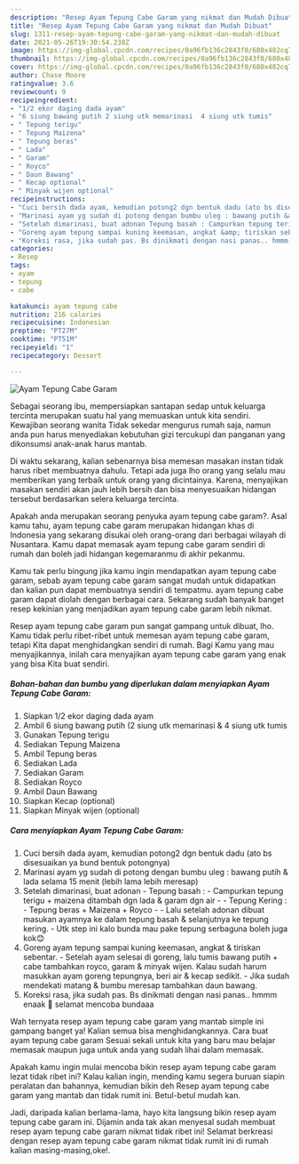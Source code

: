 ```yaml
---
description: "Resep Ayam Tepung Cabe Garam yang nikmat dan Mudah Dibuat"
title: "Resep Ayam Tepung Cabe Garam yang nikmat dan Mudah Dibuat"
slug: 1311-resep-ayam-tepung-cabe-garam-yang-nikmat-dan-mudah-dibuat
date: 2021-05-26T19:30:54.238Z
image: https://img-global.cpcdn.com/recipes/0a96fb136c2843f0/680x482cq70/ayam-tepung-cabe-garam-foto-resep-utama.jpg
thumbnail: https://img-global.cpcdn.com/recipes/0a96fb136c2843f0/680x482cq70/ayam-tepung-cabe-garam-foto-resep-utama.jpg
cover: https://img-global.cpcdn.com/recipes/0a96fb136c2843f0/680x482cq70/ayam-tepung-cabe-garam-foto-resep-utama.jpg
author: Chase Moore
ratingvalue: 3.6
reviewcount: 9
recipeingredient:
- "1/2 ekor daging dada ayam"
- "6 siung bawang putih 2 siung utk memarinasi  4 siung utk tumis"
- " Tepung terigu"
- " Tepung Maizena"
- " Tepung beras"
- " Lada"
- " Garam"
- " Royco"
- " Daun Bawang"
- " Kecap optional"
- " Minyak wijen optional"
recipeinstructions:
- "Cuci bersih dada ayam, kemudian potong2 dgn bentuk dadu (ato bs disesuaikan ya bund bentuk potongnya)"
- "Marinasi ayam yg sudah di potong dengan bumbu uleg : bawang putih &amp; lada selama 15 menit (lebih lama lebih meresap)"
- "Setelah dimarinasi, buat adonan Tepung basah : Campurkan tepung terigu + maizena ditambah dgn lada &amp; garam dgn air  Tepung Kering : Tepung beras + Maizena + Royco  Lalu setelah adonan dibuat masukan ayamnya ke dalam tepung basah &amp; selanjutnya ke tepung kering.  Utk step ini kalo bunda mau pake tepung serbaguna boleh juga kok😊"
- "Goreng ayam tepung sampai kuning keemasan, angkat &amp; tiriskan sebentar.  Setelah ayam selesai di goreng, lalu tumis bawang putih + cabe tambahkan royco, garam &amp; minyak wijen. Kalau sudah harum masukkan ayam goreng tepungnya, beri air &amp; kecap sedikit. Jika sudah mendekati matang &amp; bumbu meresap tambahkan daun bawang."
- "Koreksi rasa, jika sudah pas. Bs dinikmati dengan nasi panas.. hmmm enaak 🤤 selamat mencoba bundaaa"
categories:
- Resep
tags:
- ayam
- tepung
- cabe

katakunci: ayam tepung cabe 
nutrition: 216 calories
recipecuisine: Indonesian
preptime: "PT27M"
cooktime: "PT51M"
recipeyield: "1"
recipecategory: Dessert

---
```



![Ayam Tepung Cabe Garam](https://img-global.cpcdn.com/recipes/0a96fb136c2843f0/680x482cq70/ayam-tepung-cabe-garam-foto-resep-utama.jpg)

Sebagai seorang ibu, mempersiapkan santapan sedap untuk keluarga tercinta merupakan suatu hal yang memuaskan untuk kita sendiri. Kewajiban seorang  wanita Tidak sekedar mengurus rumah saja, namun anda pun harus menyediakan kebutuhan gizi tercukupi dan panganan yang dikonsumsi anak-anak harus mantab.

Di waktu  sekarang, kalian sebenarnya bisa memesan masakan instan tidak harus ribet membuatnya dahulu. Tetapi ada juga lho orang yang selalu mau memberikan yang terbaik untuk orang yang dicintainya. Karena, menyajikan masakan sendiri akan jauh lebih bersih dan bisa menyesuaikan hidangan tersebut berdasarkan selera keluarga tercinta. 



Apakah anda merupakan seorang penyuka ayam tepung cabe garam?. Asal kamu tahu, ayam tepung cabe garam merupakan hidangan khas di Indonesia yang sekarang disukai oleh orang-orang dari berbagai wilayah di Nusantara. Kamu dapat memasak ayam tepung cabe garam sendiri di rumah dan boleh jadi hidangan kegemaranmu di akhir pekanmu.

Kamu tak perlu bingung jika kamu ingin mendapatkan ayam tepung cabe garam, sebab ayam tepung cabe garam sangat mudah untuk didapatkan dan kalian pun dapat membuatnya sendiri di tempatmu. ayam tepung cabe garam dapat diolah dengan berbagai cara. Sekarang sudah banyak banget resep kekinian yang menjadikan ayam tepung cabe garam lebih nikmat.

Resep ayam tepung cabe garam pun sangat gampang untuk dibuat, lho. Kamu tidak perlu ribet-ribet untuk memesan ayam tepung cabe garam, tetapi Kita dapat menghidangkan sendiri di rumah. Bagi Kamu yang mau menyajikannya, inilah cara menyajikan ayam tepung cabe garam yang enak yang bisa Kita buat sendiri.

<!--inarticleads1-->

##### Bahan-bahan dan bumbu yang diperlukan dalam menyiapkan Ayam Tepung Cabe Garam:

1. Siapkan 1/2 ekor daging dada ayam
1. Ambil 6 siung bawang putih (2 siung utk memarinasi &amp; 4 siung utk tumis
1. Gunakan  Tepung terigu
1. Sediakan  Tepung Maizena
1. Ambil  Tepung beras
1. Sediakan  Lada
1. Sediakan  Garam
1. Sediakan  Royco
1. Ambil  Daun Bawang
1. Siapkan  Kecap (optional)
1. Siapkan  Minyak wijen (optional)




<!--inarticleads2-->

##### Cara menyiapkan Ayam Tepung Cabe Garam:

1. Cuci bersih dada ayam, kemudian potong2 dgn bentuk dadu (ato bs disesuaikan ya bund bentuk potongnya)
1. Marinasi ayam yg sudah di potong dengan bumbu uleg : bawang putih &amp; lada selama 15 menit (lebih lama lebih meresap)
1. Setelah dimarinasi, buat adonan - Tepung basah : - Campurkan tepung terigu + maizena ditambah dgn lada &amp; garam dgn air -  - Tepung Kering : - Tepung beras + Maizena + Royco -  - Lalu setelah adonan dibuat masukan ayamnya ke dalam tepung basah &amp; selanjutnya ke tepung kering.  - Utk step ini kalo bunda mau pake tepung serbaguna boleh juga kok😊
1. Goreng ayam tepung sampai kuning keemasan, angkat &amp; tiriskan sebentar.  - Setelah ayam selesai di goreng, lalu tumis bawang putih + cabe tambahkan royco, garam &amp; minyak wijen. Kalau sudah harum masukkan ayam goreng tepungnya, beri air &amp; kecap sedikit. - Jika sudah mendekati matang &amp; bumbu meresap tambahkan daun bawang.
1. Koreksi rasa, jika sudah pas. Bs dinikmati dengan nasi panas.. hmmm enaak 🤤 selamat mencoba bundaaa




Wah ternyata resep ayam tepung cabe garam yang mantab simple ini gampang banget ya! Kalian semua bisa menghidangkannya. Cara buat ayam tepung cabe garam Sesuai sekali untuk kita yang baru mau belajar memasak maupun juga untuk anda yang sudah lihai dalam memasak.

Apakah kamu ingin mulai mencoba bikin resep ayam tepung cabe garam lezat tidak ribet ini? Kalau kalian ingin, mending kamu segera buruan siapin peralatan dan bahannya, kemudian bikin deh Resep ayam tepung cabe garam yang mantab dan tidak rumit ini. Betul-betul mudah kan. 

Jadi, daripada kalian berlama-lama, hayo kita langsung bikin resep ayam tepung cabe garam ini. Dijamin anda tak akan menyesal sudah membuat resep ayam tepung cabe garam nikmat tidak ribet ini! Selamat berkreasi dengan resep ayam tepung cabe garam nikmat tidak rumit ini di rumah kalian masing-masing,oke!.

